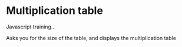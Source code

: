 # Multiplication table

Javascript training..

Asks you for the size of the table, and displays the multiplication table
